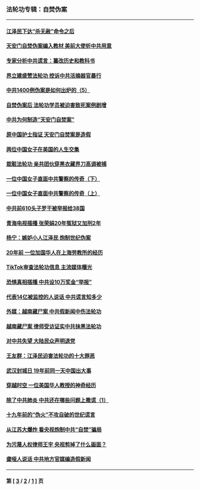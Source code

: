 ### 法轮功专辑：自焚伪案
---
#### [江泽民下达“杀无赦”命令之后](../../pages/nf5562/n13878084.md?03290430) 
#### [天安门自焚伪案编入教材 美前大使析中共用意](../../pages/nf5562/n13791932.md?03290430) 
#### [专家分析中共谎言：纂改历史和教科书](../../pages/nf5562/n13781542.md?03290430) 
#### [界立建盛赞法轮功 控诉中共活摘器官暴行](../../pages/nf5562/n13781971.md?03290430) 
#### [中共1400例伪案是如何出炉的（5）](../../pages/nf5562/n13226831.md?03290430) 
#### [自焚伪案后 法轮功学员被迫害致死案例剧增](../../pages/nf5562/n13190600.md?03290430) 
#### [中共为何制造“天安门自焚案”](../../pages/nf5562/n13183270.md?03290430) 
#### [原中国护士指证 天安门自焚案是造假](../../pages/nf5562/n13172289.md?03290430) 
#### [两位中国女子在美国的人生交集](../../pages/nf5562/n13156138.md?03290430) 
#### [栽赃法轮功 亲共团伙穿黑衣藏界刀高调被捕](../../pages/nf5562/n13073780.md?03290430) 
#### [一位中国女子直面中共警察的传奇（下）](../../pages/nf5562/n12989706.md?03290430) 
#### [一位中国女子直面中共警察的传奇（上）](../../pages/nf5562/n12985072.md?03290430) 
#### [中共前610头子罗干被举报给38国](../../pages/nf5562/n12975419.md?03290430) 
#### [青海电视插播 张荣娟20年冤狱又加刑2年](../../pages/nf5562/n12738166.md?03290430) 
#### [杨宁：嫉妒小人江泽民 炮制世纪伪案](../../pages/nf5562/n12724108.md?03290430) 
#### [20年前 一位加国华人在上海劳教所的经历](../../pages/nf5562/n12707932.md?03290430) 
#### [TikTok审查法轮功信息 主流媒体曝光](../../pages/nf5562/n12362336.md?03290430) 
#### [恐惧真相插播 中共设10万奖金“举报”](../../pages/nf5562/n12306396.md?03290430) 
#### [代表14亿被监控的人说话 中共谎言知多少](../../pages/nf5562/n12297484.md?03290430) 
#### [外媒：越南藏尸案 中共假新闻中伤法轮功](../../pages/nf5562/n12264411.md?03290430) 
#### [越南藏尸案 律师受访证实中共抹黑法轮功](../../pages/nf5562/n12261878.md?03290430) 
#### [对中共失望 大陆民众声明退党](../../pages/nf5562/n12187315.md?03290430) 
#### [王友群：江泽民迫害法轮功的十大罪恶](../../pages/nf5562/n12169074.md?03290430) 
#### [武汉封城日 19年前同一天中国出大事](../../pages/nf5562/n12150901.md?03290430) 
#### [穿越时空  一位美国华人教授的神奇经历](../../pages/nf5562/n12097460.md?03290430) 
#### [除了中共肺炎 中共还在哪些问题上撒谎（1）](../../pages/nf5562/n11955770.md?03290430) 
#### [十九年前的“伪火”不攻自破的世纪谎言](../../pages/nf5562/n11813238.md?03290430) 
#### [从江苏大爆炸 看央视炮制中共“自焚”骗局](../../pages/nf5562/n11140275.md?03290430) 
#### [为污蔑人权律师王宇 央视剪掉了什么画面？](../../pages/nf5562/n11130142.md?03290430) 
#### [聋哑人说话 中共地方官媒编造假新闻](../../pages/nf5562/n11006067.md?03290430) 

---
#### 第 [ [3](./3.md?03290430) / [2](./2.md?03290430) / [1](./1.md?03290430) ] 页
